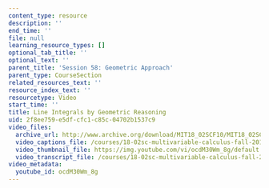 ```yaml
---
content_type: resource
description: ''
end_time: ''
file: null
learning_resource_types: []
optional_tab_title: ''
optional_text: ''
parent_title: 'Session 58: Geometric Approach'
parent_type: CourseSection
related_resources_text: ''
resource_index_text: ''
resourcetype: Video
start_time: ''
title: Line Integrals by Geometric Reasoning
uid: 2f8ee759-e5df-cfc1-c85c-04702b1537c9
video_files:
  archive_url: http://www.archive.org/download/MIT18_02SCF10/MIT18_02SCF10Rec_41_300k.mp4
  video_captions_file: /courses/18-02sc-multivariable-calculus-fall-2010/78c3f3e68225588e94e090cbf0813073_ocdM30Wm_8g.vtt
  video_thumbnail_file: https://img.youtube.com/vi/ocdM30Wm_8g/default.jpg
  video_transcript_file: /courses/18-02sc-multivariable-calculus-fall-2010/c5bd7773d84e1e28bdcdf616bca12f6d_ocdM30Wm_8g.pdf
video_metadata:
  youtube_id: ocdM30Wm_8g
---
```

